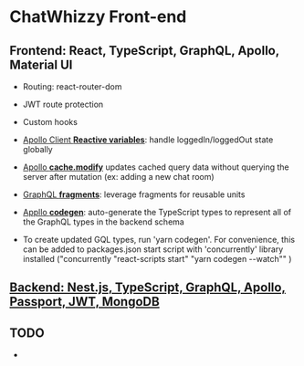 # ChatWhizzy Front-end

## Frontend: React, TypeScript, GraphQL, Apollo, Material UI

- Routing: react-router-dom
- JWT route protection
- Custom hooks
- [Apollo Client **Reactive variables**](https://www.apollographql.com/docs/react/local-state/reactive-variables/): handle loggedIn/loggedOut state globally
- [Apollo **cache.modify**](https://www.apollographql.com/docs/react/caching/cache-interaction/#using-cachemodify) updates cached query data without querying the server after mutation (ex: adding a new chat room)
- [GraphQL **fragments**](https://graphql.org/learn/queries/#fragments): leverage fragments for reusable units
- [Appllo **codegen**](https://www.apollographql.com/tutorials/lift-off-part1/09-codegen): auto-generate the TypeScript types to represent all of the GraphQL types in the backend schema

- To create updated GQL types, run 'yarn codegen'. For convenience, this can be added to packages.json start script with 'concurrently' library installed ("concurrently \"react-scripts start\" \"yarn codegen --watch\"" )

## [Backend: Nest.js, TypeScript, GraphQL, Apollo, Passport, JWT, MongoDB](https://github.com/jparkley/nestjs-react-graphql-chatwhizzy-back)

## TODO

-
